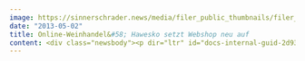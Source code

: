 ```yaml
---
image: https://sinnerschrader.news/media/filer_public_thumbnails/filer_public/b2/f4/b2f42f1e-09f4-402c-8cf1-b20499911f68/varfoldersdjk8pxf42x64d8fxslz8jcc8fc0000gnttmpawmgp7__480x288_q85_crop_subsampling-2_upscale.jpg
date: "2013-05-02"
title: Online-Weinhandel&#58; Hawesko setzt Webshop neu auf
content: <div class="newsbody"><p dir="ltr" id="docs-internal-guid-2d937778-6582-2262-0d8a-e3004b4cef53">Hamburg. Deutschlands größter Wein-Versandhändler, das Hanseatische Wein &amp; Sekt Kontor Hawesko, relaucht seinen neuen Webshop <a href="http&#58;//www.hawesko.de" target="_blank">www.hawesko.de</a> in überarbeitetem Gewand mit aufgeräumten Inhalten und optimierter Kundenbindung. Konzept und Design des Webshops inklusive Tablet-Variante entwickelte die SinnerSchrader Agentur Commerce Plus. Für das technische Konzept, die Programmierung und das Design der Smartphone-Variante zeichnet die Medienwerft verantwortlich. <em>“Wir wollten den Shop nicht grundlegend ändern, sondern Bewährtes ausbauen und mit neuen interessanten Features anreichern. Der Fokus ist Bestandskundenbindung. Unsere Entscheidungen sind analytisch getrieben, um die Wünsche und Anforderungen des Kunden bestmöglich zu bedienen”,</em> so Meidine Oltmanns, Leitung E-Commerce bei Hawesko.</p><p dir="ltr">Die neue Online-Markenwelt, die Commerce Plus für den Webshop realisierte, verstärkt die Positionierung von Hawesko als Genuss-Experte für inspirierende Wein-Erlebnisse auf Premiumniveau. Damit wurde die entscheidende Verknüpfung von On- und Offline-Inszenierung erstellt, um die Multi-Channel-Zielgruppe von Hawesko, die stark zwischen den Vertriebskanälen hin und her springt, optimal anzusprechen.</p><p dir="ltr"><strong>Responsive Webdesign und neue Features</strong></p><p dir="ltr">Hawesko setzt mit dem neuen Markenauftritt auf Responsive Webdesign um auf allen Endgeräten ein bestmögliches Einkaufserlebnis zu bieten. Im ersten Schritt wurde ein Entschlackungskonzept erstellt, das die Inhalte des Shops aufräumt und den Fokus auf Abverkauf und Mehrwerte legt. Die Produktpalette wurde emotional aufgeladen z.B. mit einem Blick hinter die Kulissen, einem Wein-Blog und einem Wein-Lexikon. Highlight des neuen Shops im Sinne einer verbesserten Kundenbindung online wird der Kundenkonto-Bereich, der in Kürze gelauncht wird&#58; In einer eigenen “Weinwelt” kann der Nutzer ein Geschmacksprofil hinterlegen, seine Lieblingsweine “lagern” und bewerten und sich mit anderen Weinkennern austauschen.</p><p dir="ltr">Darüber hinaus entwickelte Commerce Plus - aufbauend auf das neue Corporate Design - einen detaillierten Online-Styleguide, der auf alle Online-Werbemittel rund um den Webshop anwendbar ist. Fokus des neuen Vertriebskonzeptes ist die Zielgruppen adäquate Benutzerführung&#58; So wurde zum Beispiel der Präsente-Bereich für Privat- und Firmenkunden grundlegend überarbeitet und auf die Bedürfnisse der beiden Zielgruppen angepasst&#58; Firmenkunden wollen schnell etwas finden und große Mengen bestellen, Privatkunden wollen eher stöbern.</p><p dir="ltr"><a href="http&#58;//www.commerce-plus.com/files/2013/05/pressebild_hawesko_300dpi.jpg" target="_blank">Download Pressefoto 300dpi</a></p><p dir="ltr"><a href="http&#58;//www.commerce-plus.com/files/2013/05/Screenshot_Hawesko_Webshop.png" target="_blank">Download Screenshot Website</a></p><p dir="ltr"><a href="http&#58;//www.commerce-plus.com/files/2013/05/Screenshot_Hawesko_Webshop2.png" target="_blank">Download Screenshot Website2</a></p><p><a class="news-backlink" href="/de/"><svg class="svg-ico svg-ico--arrow-left"><use xlink&#58;href="#arrow-down"></use></svg>Zurück zur Presse Übersicht</a></p></div>
---
```

